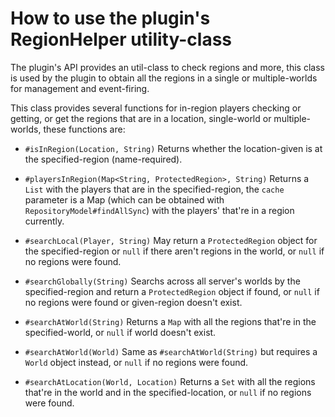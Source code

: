 # How to use the plugin's RegionHelper utility-class

The plugin's API provides an util-class to check regions and more, this class is used by the plugin to obtain all the regions in a single or multiple-worlds for
management and event-firing.

This class provides several functions for in-region players checking or getting, or get the regions that are in a location, single-world or multiple-worlds, these
functions are:
* `#isInRegion(Location, String)` Returns whether the location-given is at the specified-region (name-required).
  
* `#playersInRegion(Map<String, ProtectedRegion>, String)` Returns a `List` with the players that are in the specified-region, the `cache` parameter is a Map (which can be
  obtained with `RepositoryModel#findAllSync`) with the players' that're in a region currently.
  
* `#searchLocal(Player, String)` May return a `ProtectedRegion` object for the specified-region or `null` if there aren't regions in the world, or `null` if no regions were found.
  
* `#searchGlobally(String)` Searchs across all server's worlds by the specified-region and return a `ProtectedRegion` object if found, or `null` if no regions were found or given-region
  doesn't exist.

* `#searchAtWorld(String)` Returns a `Map` with all the regions that're in the specified-world, or `null` if world doesn't exist.

* `#searchAtWorld(World)` Same as `#searchAtWorld(String)` but requires a `World` object instead, or `null` if no regions were found.

* `#searchAtLocation(World, Location)` Returns a `Set` with all the regions that're in the world and in the specified-location, or `null` if no regions were found.
